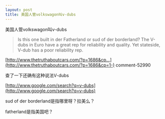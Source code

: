 ```yaml
---
layout: post
title: 美国人管volkswagon叫v-dubs
---
```


美国人管volkswagon叫v-dubs

>Is this one built in der Fatherland or sud of der borderland? The V-dubs in Euro have a great rep for reliability and quality. Yet stateside, V-dub has a poor reliability rep.

  

[http://www.thetruthaboutcars.com/?p=1686&cp...](http://www.thetruthaboutcars.com/?p=1686&cp=1-) comment-52990

查了一下还确有这种说法V-dubs

[http://www.google.com/search?q=v-dubs](http://www.google.com/search?q=v-dubs)

sud of der borderland是指哪里呀？拉美么？

fatherland是指美国吧？
